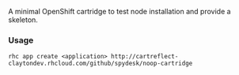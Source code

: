 A minimal OpenShift cartridge to test node installation and provide a skeleton.

### Usage

    rhc app create <application> http://cartreflect-claytondev.rhcloud.com/github/spydesk/noop-cartridge
